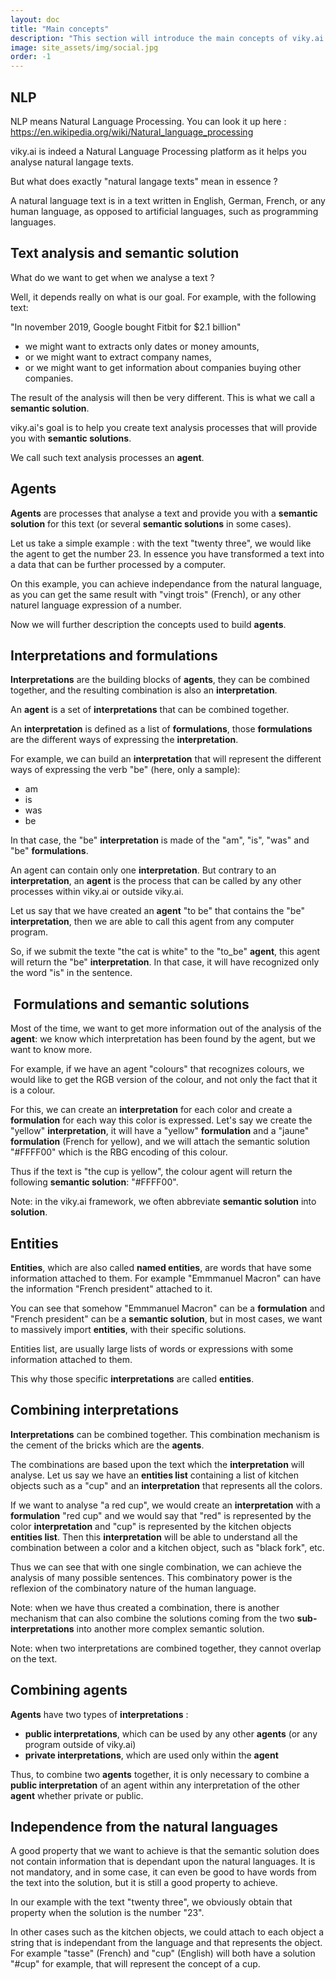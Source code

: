 ```yaml
---
layout: doc
title: "Main concepts"
description: "This section will introduce the main concepts of viky.ai."
image: site_assets/img/social.jpg
order: -1
---
```



## NLP

NLP means Natural Language Processing. You can look it up here : https://en.wikipedia.org/wiki/Natural_language_processing

viky.ai is indeed a Natural Language Processing platform as it helps you analyse natural langage texts.

But what does exactly "natural langage texts" mean in essence ?

A natural language text is in a text written in English, German, French, or any human language, as opposed to artificial languages, such as programming languages.


## Text analysis and semantic solution

What do we want to get when we analyse a text ?

Well, it depends really on what is our goal. For example, with the following text:

"In november 2019, Google bought Fitbit for $2.1 billion"

* we might want to extracts only dates or money amounts,
* or we might want to extract company names,
* or we might want to get information about companies buying other companies.

The result of the analysis will then be very different. This is what we call a **semantic solution**.

viky.ai's goal is to help you create text analysis processes that will provide you with **semantic solutions**.

We call such text analysis processes an **agent**.

## Agents


**Agents** are processes that analyse a text and provide you with a **semantic solution** for this text (or several **semantic solutions** in some cases).

Let us take a simple example : with the text "twenty three", we would like the agent to get the number 23. In essence you have transformed a text into a data that can be further processed by a computer.

On this example, you can achieve independance from the natural language, as you can get the same result with "vingt trois" (French), or any other naturel language expression of a number.

Now we will further description the concepts used to build **agents**.


## Interpretations and formulations

**Interpretations** are the building blocks of **agents**, they can be combined together, and the resulting combination is also an **interpretation**.

An **agent** is a set of **interpretations** that can be combined together.

An **interpretation** is defined as a list of **formulations**, those **formulations** are the different ways of expressing the **interpretation**.

For example, we can build an **interpretation** that will represent the different ways of expressing the verb "be" (here, only a sample):

* am
* is
* was
* be

In that case, the "be" **interpretation** is made of the "am", "is", "was" and "be" **formulations**.

An agent can contain only one **interpretation**. But contrary to an **interpretation**, an **agent** is the process that can be called by any other processes within viky.ai or outside viky.ai.

Let us say that we have created an **agent** "to be" that contains the "be" **interpretation**, then we are able to call this agent from any computer program.

So, if we submit the texte "the cat is white" to the "to_be" **agent**, this agent will return the "be" **interpretation**. In that case, it will have recognized only the word "is" in the sentence.


##  Formulations and semantic solutions

Most of the time, we want to get more information out of the analysis of the **agent**: we know which interpretation has been found by the agent, but we want to know more.

For example, if we have an agent "colours" that recognizes colours, we would like to get the RGB version of the colour, and not only the fact that it is a colour.

For this, we can create an **interpretation** for each color and create a **formulation** for each way this color is expressed. Let's say we create the "yellow" **interpretation**, it will have a "yellow" **formulation** and a "jaune" **formulation** (French for yellow), and we will attach the semantic solution "#FFFF00" which is the RBG encoding of this colour.

Thus if the text is "the cup is yellow", the colour agent will return the following **semantic solution**: "#FFFF00".

Note: in the viky.ai framework, we often abbreviate **semantic solution** into **solution**.


## Entities

**Entities**, which are also called **named entities**, are words that have some information attached to them. For example "Emmmanuel Macron" can have the information "French president" attached to it.

You can see that somehow "Emmmanuel Macron" can be a **formulation** and "French president" can be a **semantic solution**, but in most cases, we want to massively import **entities**, with their specific solutions.

Entities list, are usually large lists of words or expressions with some information attached to them.

This why those specific **interpretations** are called **entities**.


## Combining interpretations


**Interpretations** can be combined together. This combination mechanism is the cement of the bricks which are the **agents**.

The combinations are based upon the text which the **interpretation** will analyse. Let us say we have an **entities list** containing a list of kitchen objects such as a "cup" and an **interpretation** that represents all the colors.

If we want to analyse "a red cup", we would create an **interpretation** with a **formulation** "red cup" and we would say that "red" is represented by the color **interpretation** and "cup" is represented by the kitchen objects **entities list**. Then this **interpretation** will be able to understand all the combination between a color and a kitchen object, such as "black fork", etc.

Thus we can see that with one single combination, we can achieve the analysis of many possible sentences. This combinatory power is the reflexion of the combinatory nature of the human language.

Note: when we have thus created a combination, there is another mechanism that can also combine the solutions coming from the two **sub-interpretations** into another more complex semantic solution.

Note: when two interpretations are combined together, they cannot overlap on the text.


## Combining agents

**Agents** have two types of **interpretations** :

* **public interpretations**, which can be used by any other **agents** (or any program outside of viky.ai)
* **private interpretations**, which are used only within the **agent**

Thus, to combine two **agents** together, it is only necessary to combine a **public interpretation** of an agent within any interpretation of the other **agent** whether private or public.


## Independence from the natural languages

A good property that we want to achieve is that the semantic solution does not contain information that is dependant upon the natural languages. It is not mandatory, and in some case, it can even be good to have words from the text into the solution, but it is still a good property to achieve.

In our example with the text "twenty three", we obviously obtain that property when the solution is the number "23".

In other cases such as the kitchen objects, we could attach to each object a string that is independant from the language and that represents the object. For example "tasse" (French) and "cup" (English) will both have a solution "#cup" for example, that will represent the concept of a cup.




